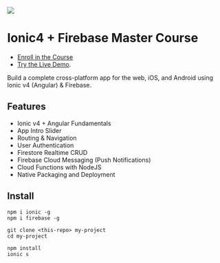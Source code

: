<a href="https://slackin-pbfjhfxnsa.now.sh"><img src="https://slackin-pbfjhfxnsa.now.sh/badge.svg"></a>

# Ionic4 + Firebase Master Course

- [Enroll in the Course](https://fireship.io/courses/ionic)
- [Try the Live Demo](https://ionic4-fire.web.app/).


Build a complete cross-platform app for the web, iOS, and Android using Ionic v4 (Angular) & Firebase.

## Features

- Ionic v4 + Angular Fundamentals
- App Intro Slider 
- Routing & Navigation
- User Authentication
- Firestore Realtime CRUD
- Firebase Cloud Messaging (Push Notifications)
- Cloud Functions with NodeJS
- Native Packaging and Deployment

## Install

```
npm i ionic -g
npm i firebase -g

git clone <this-repo> my-project
cd my-project

npm install
ionic s
```
